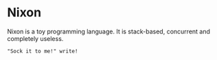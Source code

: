 Nixon
=====

Nixon is a toy programming language. It is stack-based, concurrent and completely useless.

    "Sock it to me!" write!
